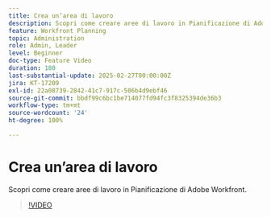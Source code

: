```yaml
---
title: Crea un’area di lavoro
description: Scopri come creare aree di lavoro in Pianificazione di Adobe Workfront.
feature: Workfront Planning
topic: Administration
role: Admin, Leader
level: Beginner
doc-type: Feature Video
duration: 180
last-substantial-update: 2025-02-27T00:00:00Z
jira: KT-17209
exl-id: 22a08739-2842-41c7-917c-506b4d9ebf46
source-git-commit: bbdf99c6bc1be714077fd94fc3f8325394de36b3
workflow-type: tm+mt
source-wordcount: '24'
ht-degree: 100%

---
```


# Crea un’area di lavoro

Scopri come creare aree di lavoro in Pianificazione di Adobe Workfront.

>[!VIDEO](https://video.tv.adobe.com/v/3448269/?learn=on&enablevpops=1&captions=ita)
